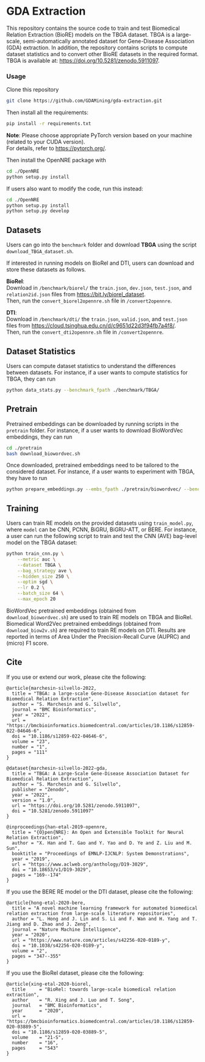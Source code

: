 # GDA Extraction
This repository contains the source code to train and test Biomedical Relation Extraction (BioRE) models on the TBGA dataset. TBGA is a large-scale, semi-automatically annotated dataset for Gene-Disease Association (GDA) extraction. In addition, the repository contains scripts to compute dataset statistics and to convert other BioRE datasets in the required format. <br /> TBGA is available at: https://doi.org/10.5281/zenodo.5911097.

### Usage

Clone this repository

```bash
git clone https://github.com/GDAMining/gda-extraction.git
```

Then install all the requirements:

```bash
pip install -r requirements.txt
```

**Note**: Please choose appropriate PyTorch version based on your machine (related to your CUDA version). <br /> For details, refer to https://pytorch.org/. 

Then install the OpenNRE package with 
```bash
cd ./OpenNRE
python setup.py install 
```

If users also want to modify the code, run this instead:
```bash
cd ./OpenNRE
python setup.py install
python setup.py develop
```

## Datasets 

Users can go into the `benchmark` folder and download <b>TBGA</b> using the script `download_TBGA_dataset.sh`. 

If interested in running models on BioRel and DTI, users can download and store these datasets as follows.

<b>BioRel</b>: <br />
Download in `/benchmark/biorel/` the `train.json`, `dev.json`, `test.json`, and `relation2id.json` files from https://bit.ly/biorel_dataset. <br />
Then, run the `convert_biorel2opennre.sh` file in `/convert2opennre`.

<b>DTI</b>: <br />
Download in `/benchmark/dti/` the `train.json`, `valid.json`, and `test.json` files from https://cloud.tsinghua.edu.cn/d/c9651d22d3f94fb7a4f8/. <br />
Then, run the `convert_dti2opennre.sh` file in `/convert2opennre`.

## Dataset Statistics

Users can compute dataset statistics to understand the differences between datasets. For instance, if a user wants to compute statistics for TBGA, they can run

```bash
python data_stats.py --benchmark_fpath ./benchmark/TBGA/
```

## Pretrain
Pretrained embeddings can be downloaded by running scripts in the ``pretrain`` folder. For instance, if a user wants to download BioWordVec embeddings, they can run

```bash
cd ./pretrain
bash download_biowordvec.sh
```

Once downloaded, pretrained embeddings need to be tailored to the considered dataset. For instance, if a user wants to experiment with TBGA, they have to run

```bash
python prepare_embeddings.py --embs_fpath ./pretrain/biowordvec/ --benchmark_fpath ./benchmark/TBGA/
```

## Training

Users can train RE models on the provided datasets using ``train_model.py``, where ``model`` can be CNN, PCNN, BiGRU, BiGRU-ATT, or BERE. For instance, a user can run the following script to train and test the CNN (AVE) bag-level model on the TBGA dataset:
```bash
python train_cnn.py \
    --metric auc \
    --dataset TBGA \
    --bag_strategy ave \
    --hidden_size 250 \
    --optim sgd \
    --lr 0.2 \
    --batch_size 64 \
    --max_epoch 20
```

BioWordVec pretrained embeddings (obtained from ``download_biowordvec.sh``) are used to train RE models on TBGA and BioRel. Biomedical Word2Vec pretrained embeddings (obtained from ``download_biow2v.sh``) are required to train RE models on DTI. Results are reported in terms of Area Under the Precision-Recall Curve (AUPRC) and (micro) F1 score.

## Cite

If you use or extend our work, please cite the following:

```
@article{marchesin-silvello-2022,
  title = "TBGA: a large-scale Gene-Disease Association dataset for Biomedical Relation Extraction",
  author = "S. Marchesin and G. Silvello",
  journal = "BMC Bioinformatics",
  year = "2022",
  url = "https://bmcbioinformatics.biomedcentral.com/articles/10.1186/s12859-022-04646-6",
  doi = "10.1186/s12859-022-04646-6",
  volume = "23",
  number = "1",
  pages = "111"
}
```

```
@dataset{marchesin-silvello-2022-gda,
  title = "TBGA: A Large-Scale Gene-Disease Association Dataset for Biomedical Relation Extraction",
  author = "S. Marchesin and G. Silvello",
  publisher = "Zenodo",
  year = "2022",
  version = "1.0",
  url = "https://doi.org/10.5281/zenodo.5911097",
  doi = "10.5281/zenodo.5911097"
}
```

```
@inproceedings{han-etal-2019-opennre,
  title = "{O}pen{NRE}: An Open and Extensible Toolkit for Neural Relation Extraction",
  author = "X. Han and T. Gao and Y. Yao and D. Ye and Z. Liu and M. Sun",
  booktitle = "Proceedings of EMNLP-IJCNLP: System Demonstrations",
  year = "2019",
  url = "https://www.aclweb.org/anthology/D19-3029",
  doi = "10.18653/v1/D19-3029",
  pages = "169--174"
}
```

If you use the BERE RE model or the DTI dataset, please cite the following:

```
@article{hong-etal-2020-bere,
  title = "A novel machine learning framework for automated biomedical relation extraction from large-scale literature repositories",
  author = "L. Hong and J. Lin and S. Li and F. Wan and H. Yang and T. Jiang and D. Zhao and J. Zeng",
  journal = "Nature Machine Intelligence",
  year = "2020",
  url = "https://www.nature.com/articles/s42256-020-0189-y",
  doi = "10.1038/s42256-020-0189-y",
  volume = "2",
  pages = "347--355"	
}
```

If you use the BioRel dataset, please cite the following:

```
@article{xing-etal-2020-biorel,
  title     = "BioRel: towards large-scale biomedical relation extraction",
  author    = "R. Xing and J. Luo and T. Song",
  journal   = "BMC Bioinformatics",
  year      = "2020",
  url = "https://bmcbioinformatics.biomedcentral.com/articles/10.1186/s12859-020-03889-5",
  doi = "10.1186/s12859-020-03889-5",
  volume    = "21-S",
  number    = "16",
  pages     = "543"
}
```
